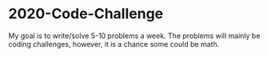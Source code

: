# 2020-Code-Challenge
My goal is to write/solve 5-10 problems a week. The problems will mainly be coding challenges, however, it is a chance some could be math. 
